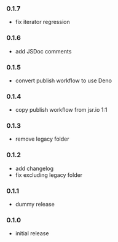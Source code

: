 ### 0.1.7

- fix iterator regression

### 0.1.6

- add JSDoc comments

### 0.1.5

- convert publish workflow to use Deno

### 0.1.4

- copy publish workflow from jsr.io 1:1

### 0.1.3

- remove legacy folder

### 0.1.2

- add changelog
- fix excluding legacy folder

### 0.1.1

- dummy release

### 0.1.0

- initial release
